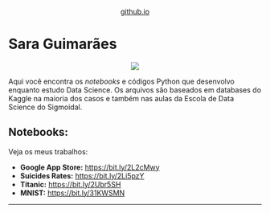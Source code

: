 <p align="center">
    <a href="guimaraaes.github.io/sara-guimaraes/" alt="Contributors">
        github.io
    </a>
    
</p>

# Sara Guimarães 


<p align="center">
  <img src="/img/github_cover.png" >
</p>

Aqui você encontra os *notebooks* e códigos Python que desenvolvo enquanto estudo Data Science. Os arquivos são baseados em databases do Kaggle na maioria dos casos e também nas aulas da Escola de Data Science do Sigmoidal.

 
## Notebooks:
Veja os meus trabalhos:

* **Google App Store:** https://bit.ly/2L2cMwy
* **Suicides Rates:** https://bit.ly/2Li5pzY
* **Titanic:** https://bit.ly/2Ubr5SH
* **MNIST:** https://bit.ly/31KWSMN


---
